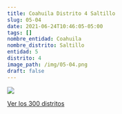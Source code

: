 ```yaml
---
title: Coahuila Distrito 4 Saltillo
slug: 05-04
date: 2021-06-24T10:46:05-05:00
tags: []
nombre_entidad: Coahuila
nombre_distrito: Saltillo
entidad: 5
distrito: 4
image_path: /img/05-04.png
draft: false
---
```


![](/img/05-04.png)

[Ver los 300 distritos](/docs/elecciones-2021)
